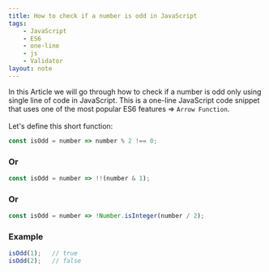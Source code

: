 ```yaml
---
title: How to check if a number is odd in JavaScript
tags:
    - JavaScript
    - ES6
    - one-line
    - js
    - Validator
layout: note
---
```




In this Article we will go through how to check if a number is odd only using single line of code in JavaScript.
This is a one-line JavaScript code snippet that uses one of the most popular ES6 features => `Arrow Function`.
<br/>
<br/>
Let's define this short function:

```js {.wrap}
const isOdd = number => number % 2 !== 0;
```

### Or

```js {.wrap}
const isOdd = number => !!(number & 1);
```

### Or

```js {.wrap}
const isOdd = number => !Number.isInteger(number / 2);
```

### Example

```js {.wrap}
isOdd(1);   // true
isOdd(2);   // false
```
